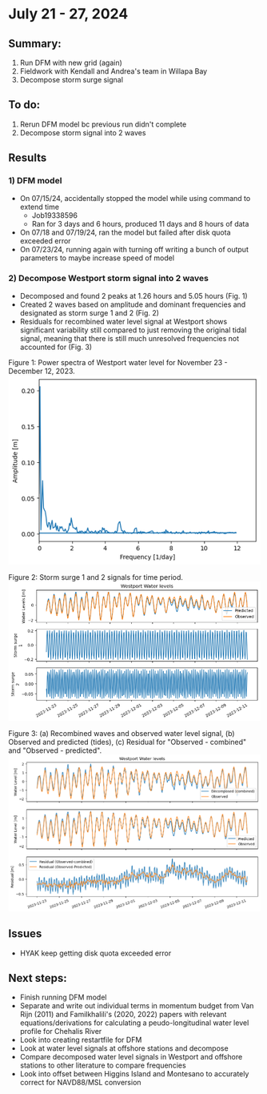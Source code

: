 # July 21 - 27, 2024

## Summary:
1) Run DFM with new grid (again)
2) Fieldwork with Kendall and Andrea's team in Willapa Bay
3) Decompose storm surge signal

## To do:
1) Rerun DFM model bc previous run didn't complete
2) Decompose storm signal into 2 waves

## Results
### 1) DFM model
- On 07/15/24, accidentally stopped the model while using command to extend time
	- Job19338596
	- Ran for 3 days and 6 hours, produced 11 days and 8 hours of data
- On 07/18 and 07/19/24, ran the model but failed after disk quota exceeded error
- On 07/23/24, running again with turning off writing a bunch of output parameters to maybe increase speed of model

### 2) Decompose Westport storm signal into 2 waves
- Decomposed and found 2 peaks at 1.26 hours and 5.05 hours (Fig. 1)
- Created 2 waves based on amplitude and dominant frequencies and designated as storm surge 1 and 2 (Fig. 2)
- Residuals for recombined water level signal at Westport shows significant variability still compared to just removing the original tidal signal, meaning that there is still much unresolved frequencies not accounted for (Fig. 3)

Figure 1: Power spectra of Westport water level for November 23 - December 12, 2023.<br>
![Power spectra](../Figures/072524meeting/Westport_wl_fft.png)

Figure 2: Storm surge 1 and 2 signals for time period.<br>
![Storm surge signals](../Figures/072524meeting/Westport_wl_ss.png)

Figure 3: (a) Recombined waves and observed water level signal, (b) Observed and predicted (tides), (c) Residual for "Observed - combined" and "Observed - predicted".
![Recombined water level signal](../Figures/072524meeting/Westport_wl_decomposed.png)

## Issues
- HYAK keep getting disk quota exceeded error

## Next steps:
- Finish running DFM model
- Separate and write out individual terms in momentum budget from Van Rijn (2011) and Familkhalili's (2020, 2022) papers with relevant equations/derivations for calculating a peudo-longitudinal water level profile for Chehalis River
- Look into creating restartfile for DFM
- Look at water level signals at offshore stations and decompose
- Compare decomposed water level signals in Westport and offshore stations to other literature to compare frequencies 
- Look into offset between Higgins Island and Montesano to accurately correct for NAVD88/MSL conversion
